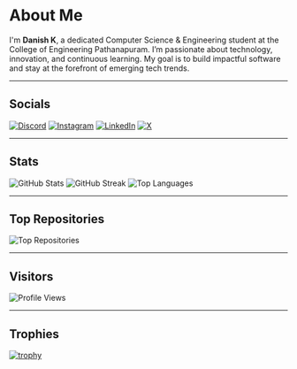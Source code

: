 # About Me

I'm **Danish K**, a dedicated Computer Science & Engineering student at the College of Engineering Pathanapuram. I’m passionate about technology, innovation, and continuous learning. My goal is to build impactful software and stay at the forefront of emerging tech trends.

---

## Socials

[![Discord](https://img.shields.io/badge/Discord-7289DA?style=flat&logo=discord&logoColor=white)](https://discord.gg/dani_s_h007)
[![Instagram](https://img.shields.io/badge/Instagram-E4405F?style=flat&logo=instagram&logoColor=white)](https://instagram.com/dani_s_h007)
[![LinkedIn](https://img.shields.io/badge/LinkedIn-0A66C2?style=flat&logo=linkedin&logoColor=white)](https://linkedin.com/in/dalsc2)
[![X](https://img.shields.io/badge/X-000000?style=flat&logo=X&logoColor=white)](https://x.com/dani_s_h007)

---

## Stats

![GitHub Stats](https://github-readme-stats.vercel.app/api?username=dani-s-h007&theme=default&show_icons=true&hide_border=true)
![GitHub Streak](https://github-readme-streak-stats.herokuapp.com/?user=dani-s-h007&theme=default&hide_border=true)
![Top Languages](https://github-readme-stats.vercel.app/api/top-langs/?username=dani-s-h007&layout=compact&theme=default&hide_border=true)

---

## Top Repositories

![Top Repositories](https://github-contributor-stats.vercel.app/api?username=dani-s-h007&limit=5&theme=default&combine_all_yearly_contributions=true)

---

## Visitors

![Profile Views](https://komarev.com/ghpvc/?username=dani-s-h007&style=flat-square)

---

## Trophies

[![trophy](https://github-profile-trophy.vercel.app/?username=dani-s-h007&theme=flat)](https://github.com/ryo-ma/github-profile-trophy)


<!-- Generated with GPRM: https://gprm.itsvg.in -->
